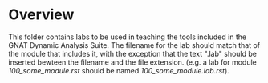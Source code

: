 # Overview

This folder contains labs to be used in teaching the tools included in the
GNAT Dynamic Analysis Suite. The filename for the lab should match that of
the module that includes it, with the exception that the text ".lab" should
be inserted bewteen the filename and the file extension. (e.g. a lab for
module *100_some_module.rst* should be named *100_some_module.lab.rst*).
